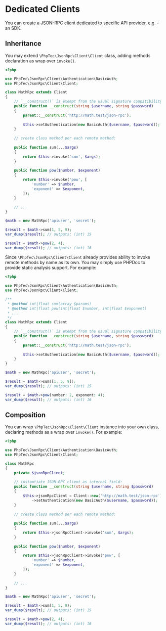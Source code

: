 Dedicated Clients
=================

You can create a JSON-RPC client dedicated to specific API provider, e.g. - an SDK.


Inheritance <span id="inheritance"></span>
-----------

You may extend `\PhpTec\JsonRpc\Client\Client` class, adding methods declaration as wrap over `invoke()`.

```php
<?php

use PhpTec\JsonRpc\Client\Authentication\BasicAuth;
use PhpTec\JsonRpc\Client\Client;

class MathRpc extends Client
{
    // `__construct()` is exempt from the usual signature compatibility rules when being extended:
    public function __construct(string $username, string $password)
    {
        parent::__construct('http://math.test/json-rpc');
        
        $this->setAuthentication(new BasicAuth($username, $password));
    }
    
    // create class method per each remote method:
    
    public function sum(...$args)
    {
        return $this->invoke('sum', $args);
    }
    
    public function pow($number, $exponent)
    {
        return $this->invoke('pow', [
            'number' => $number,
            'exponent' => $exponent,
        ]);
    }
    
    // ...
}

$math = new MathRpc('apiuser', 'secret');

$result = $math->sum(1, 5, 9);
var_dump($result); // outputs: (int) 15

$result = $math->pow(2, 4);
var_dump($result); // outputs: (int) 16
```

Since `\PhpTec\JsonRpc\Client\Client` already provides ability to invoke remote methods by name as its own.
You may simply use PHPDoc to provide static analysis support. For example:

```php
<?php

use PhpTec\JsonRpc\Client\Authentication\BasicAuth;
use PhpTec\JsonRpc\Client\Client;

/**
 * @method int|float sum(array $params)
 * @method int|float pow(int|float $number, int|float $exponent)
 * ...
 */
class MathRpc extends Client
{
    // `__construct()` is exempt from the usual signature compatibility rules when being extended:
    public function __construct(string $username, string $password)
    {
        parent::__construct('http://math.test/json-rpc');
        
        $this->setAuthentication(new BasicAuth($username, $password));
    }
}

$math = new MathRpc('apiuser', 'secret');

$result = $math->sum([1, 5, 9]);
var_dump($result); // outputs: (int) 15

$result = $math->pow(number: 2, exponent: 4);
var_dump($result); // outputs: (int) 16
```


Composition <span id="composition"></span>
-----------

You can wrap `\PhpTec\JsonRpc\Client\Client` instance into your own class, declaring methods as a wrap over `invoke()`.
For example:

```php
<?php

use PhpTec\JsonRpc\Client\Authentication\BasicAuth;
use PhpTec\JsonRpc\Client\Client;

class MathRpc
{
    private $jsonRpcClient;
    
    // instantiate JSON-RPC client as internal field:
    public function __construct(string $username, string $password)
    {
        $this->jsonRpcClient = Client::new('http://math.test/json-rpc')
            ->setAuthentication(new BasicAuth($username, $password));
    }
    
    // create class method per each remote method:
    
    public function sum(...$args)
    {
        return $this->jsonRpcClient->invoke('sum', $args);
    }
    
    public function pow($number, $exponent)
    {
        return $this->jsonRpcClient->invoke('pow', [
            'number' => $number,
            'exponent' => $exponent,
        ]);
    }
    
    // ...
}

$math = new MathRpc('apiuser', 'secret');

$result = $math->sum(1, 5, 9);
var_dump($result); // outputs: (int) 15

$result = $math->pow(2, 4);
var_dump($result); // outputs: (int) 16
```
